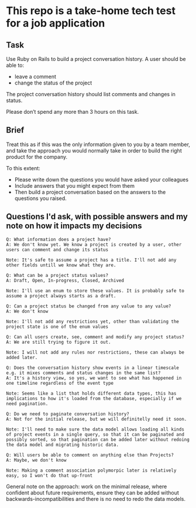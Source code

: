 # This repo is a take-home tech test for a job application

## Task

Use Ruby on Rails to build a project conversation history. A user should be able to:

- leave a comment
- change the status of the project

The project conversation history should list comments and changes in status.

Please don’t spend any more than 3 hours on this task.

## Brief

Treat this as if this was the only information given to you by a team member, and take the approach you would normally take in order to build the right product for the company.

To this extent:

- Please write down the questions you would have asked your colleagues
- Include answers that you might expect from them
- Then build a project conversation based on the answers to the questions you raised.

## Questions I'd ask, with possible answers and my note on how it impacts my decisions

```
Q: What information does a project have?
A: We don't know yet. We know a project is created by a user, other users can comment and change its status

Note: It's safe to assume a project has a title. I'll not add any other fields untill we know what they are.
```

```
Q: What can be a project status values?
A: Draft, Open, In-progress, Closed, Archived

Note: I'll use an enum to store these values. It is probably safe to assume a project always starts as a draft.
```

```
Q: Can a project status be changed from any value to any value?
A: We don't know

Note: I'll not add any restrictions yet, other than validating the project state is one of the enum values
```

```
Q: Can all users create, see, comment and modify any project status?
A: We are still trying to figure it out.

Note: I will not add any rules nor restrictions, these can always be added later.
```

```
Q: Does the conversation history show events in a linear timescale e.g. it mixes comments and status changes in the same list?
A: It's a history view, so yes, we want to see what has happened in one timeline regardless of the event type

Note: Seems like a list that holds different data types, this has implications to how it's loaded from the database, especially if we need pagination.
```

```
Q: Do we need to paginate conversation history?
A: Not for the initial release, but we will definitelly need it soon.

Note: I'll need to make sure the data model allows loading all kinds of project events in a single query, so that it can be paginated and possibly sorted, so that pagination can be added later without redoing the data model and migrating historic data.
```

```
Q: Will users be able to comment on anything else than Projects?
A: Maybe, we don't know

Note: Making a comment association polymorpic later is relatively easy, so I won't do that up-front
```

General note on the approach: work on the minimal release, where confident about future requirements, ensure they can be added without backwards-incompatibilities and there is no need to redo the data models.